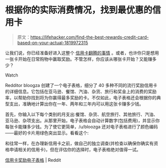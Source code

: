 # 根据你的实际消费情况，找到最优惠的信用卡

> 原文：<https://lifehacker.com/find-the-best-rewards-credit-card-based-on-your-actual-1819972315>

让我们说，你已经准备好进入这整个 [信用卡翻腾的事情](https://lifehacker.com/beat-credit-card-companies-at-their-own-game-by-churni-1819822277) 。或者，也许你只是想用一张卡开始在日常购物中赢取奖励。不管怎样，你应该从哪张卡开始？又能赚多少？

Watch

Redditor bloogza 创建了一个电子表格，细分了 40 多种不同的流行奖励信用卡的详细信息。它包括在亚马逊、餐馆、汽油、杂货、旅行和奖金上的消费的奖励率，以帮助你找到将为你赢得最多奖励的卡。不仅如此，电子表格还会根据你的典型支出，准确地计算出你在一年、两年和三年内可以用这张卡赚多少钱。

首先，你输入以下每个类别的月支出:餐馆、杂货、航空旅行、其他旅行、汽油、亚马逊、杂项支出。从那里开始，电子表格会自动计算数字(包括费用)，并显示你每张卡能赚多少钱。为了使它更简单，/u/bloozga 还对电子表格进行了颜色编码——最好的卡片用绿色突出显示。看看这个:

和往常一样，在办理新信用卡之前，做自己的独立调查(并检查以确保你确实有资格申请相关的信用卡)，但在评估你的选择时，电子表格绝对值得一试。

[信用卡奖励电子表格](https://www.reddit.com/r/Frugal/comments/789rwq/i_made_a_spreadsheet_to_find_out_which_credit/) | Reddit